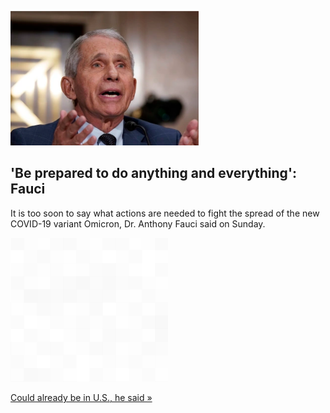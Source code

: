 
!['Be prepared to do anything and everything': Fauci](./20211128175837.png)
## 'Be prepared to do anything and everything': Fauci

It is too soon to say what actions are needed to fight the spread of the new COVID-19 variant Omicron, Dr. Anthony Fauci said on Sunday.

![pic](../square_bg.png)

[Could already be in U.S., he said »](https://www.yahoo.com/news/1-u-readies-fight-against-144033586.html)
